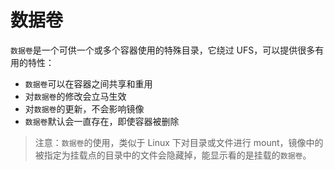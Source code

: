 # 数据卷

`数据卷`是一个可供一个或多个容器使用的特殊目录，它绕过 UFS，可以提供很多有用的特性：

* `数据卷`可以在容器之间共享和重用
* 对`数据卷`的修改会立马生效
* 对`数据卷`的更新，不会影响镜像
* `数据卷`默认会一直存在，即使容器被删除

> 注意：`数据卷`的使用，类似于 Linux 下对目录或文件进行 mount，镜像中的被指定为挂载点的目录中的文件会隐藏掉，能显示看的是挂载的`数据卷`。

